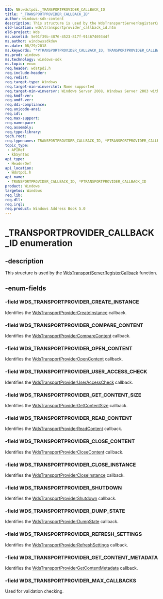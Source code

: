 ```yaml
---
UID: NE:wdstpdi._TRANSPORTPROVIDER_CALLBACK_ID
title: "_TRANSPORTPROVIDER_CALLBACK_ID"
author: windows-sdk-content
description: This structure is used by the WdsTransportServerRegisterCallback function.
old-location: wds\transportprovider_callback_id.htm
old-project: Wds
ms.assetid: 5e91f39b-4876-4523-817f-91467469344f
ms.author: windowssdkdev
ms.date: 08/29/2018
ms.keywords: "*PTRANSPORTPROVIDER_CALLBACK_ID, TRANSPORTPROVIDER_CALLBACK_ID, TRANSPORTPROVIDER_CALLBACK_ID enumeration [Windows Deployment Services], TRANSPORTPROVIDER_CALLBACK_ID,*PTRANSPORTPROVIDER_CALLBACK_ID, TRANSPORTPROVIDER_CALLBACK_ID,*PTRANSPORTPROVIDER_CALLBACK_ID enumeration [Windows Deployment Services], WDS_TRANSPORTPROVIDER_CLOSE_CONTENT, WDS_TRANSPORTPROVIDER_CLOSE_INSTANCE, WDS_TRANSPORTPROVIDER_COMPARE_CONTENT, WDS_TRANSPORTPROVIDER_CREATE_INSTANCE, WDS_TRANSPORTPROVIDER_DUMP_STATE, WDS_TRANSPORTPROVIDER_GET_CONTENT_METADATA, WDS_TRANSPORTPROVIDER_GET_CONTENT_SIZE, WDS_TRANSPORTPROVIDER_MAX_CALLBACKS, WDS_TRANSPORTPROVIDER_OPEN_CONTENT, WDS_TRANSPORTPROVIDER_READ_CONTENT, WDS_TRANSPORTPROVIDER_REFRESH_SETTINGS, WDS_TRANSPORTPROVIDER_SHUTDOWN, WDS_TRANSPORTPROVIDER_USER_ACCESS_CHECK, _TRANSPORTPROVIDER_CALLBACK_ID, wds.transportprovider_callback_id, wdstpdi/ WDS_TRANSPORTPROVIDER_GET_CONTENT_METADATA, wdstpdi/ WDS_TRANSPORTPROVIDER_MAX_CALLBACKS, wdstpdi/TRANSPORTPROVIDER_CALLBACK_ID, wdstpdi/WDS_TRANSPORTPROVIDER_CLOSE_CONTENT, wdstpdi/WDS_TRANSPORTPROVIDER_CLOSE_INSTANCE, wdstpdi/WDS_TRANSPORTPROVIDER_COMPARE_CONTENT, wdstpdi/WDS_TRANSPORTPROVIDER_CREATE_INSTANCE, wdstpdi/WDS_TRANSPORTPROVIDER_DUMP_STATE, wdstpdi/WDS_TRANSPORTPROVIDER_GET_CONTENT_SIZE, wdstpdi/WDS_TRANSPORTPROVIDER_OPEN_CONTENT, wdstpdi/WDS_TRANSPORTPROVIDER_READ_CONTENT, wdstpdi/WDS_TRANSPORTPROVIDER_REFRESH_SETTINGS, wdstpdi/WDS_TRANSPORTPROVIDER_SHUTDOWN, wdstpdi/WDS_TRANSPORTPROVIDER_USER_ACCESS_CHECK"
ms.prod: windows
ms.technology: windows-sdk
ms.topic: enum
req.header: wdstpdi.h
req.include-header: 
req.redist: 
req.target-type: Windows
req.target-min-winverclnt: None supported
req.target-min-winversvr: Windows Server 2008, Windows Server 2003 with SP2 [desktop apps only]
req.kmdf-ver: 
req.umdf-ver: 
req.ddi-compliance: 
req.unicode-ansi: 
req.idl: 
req.max-support: 
req.namespace: 
req.assembly: 
req.type-library: 
tech.root: 
req.typenames: TRANSPORTPROVIDER_CALLBACK_ID, *PTRANSPORTPROVIDER_CALLBACK_ID
topic_type:
 - APIRef
 - kbSyntax
api_type:
 - HeaderDef
api_location:
 - Wdstpdi.h
api_name:
 - TRANSPORTPROVIDER_CALLBACK_ID, *PTRANSPORTPROVIDER_CALLBACK_ID
product: Windows
targetos: Windows
req.lib: 
req.dll: 
req.irql: 
req.product: Windows Address Book 5.0
---
```


# _TRANSPORTPROVIDER_CALLBACK_ID enumeration


## -description


This structure is used by the <a href="https://msdn.microsoft.com/565ceb6c-0e44-4c71-8b67-092cd33d088e">WdsTransportServerRegisterCallback</a> function.


## -enum-fields




### -field WDS_TRANSPORTPROVIDER_CREATE_INSTANCE

Identifies the <a href="https://msdn.microsoft.com/534ba680-e5d7-47e7-83ad-2b621feab99f">WdsTransportProviderCreateInstance</a> callback.


### -field WDS_TRANSPORTPROVIDER_COMPARE_CONTENT

Identifies the <a href="https://msdn.microsoft.com/206b85e2-e139-4f62-9107-ed78893a7ad2">WdsTransportProviderCompareContent</a> callback.


### -field WDS_TRANSPORTPROVIDER_OPEN_CONTENT

Identifies the <a href="https://msdn.microsoft.com/95bea971-9c97-4d66-871d-5ef7407b9659">WdsTransportProviderOpenContent</a> callback.


### -field WDS_TRANSPORTPROVIDER_USER_ACCESS_CHECK

Identifies the <a href="https://msdn.microsoft.com/3ce381d3-d6f6-4f64-a825-116c3cff4747">WdsTransportProviderUserAccessCheck</a> callback.


### -field WDS_TRANSPORTPROVIDER_GET_CONTENT_SIZE

Identifies the <a href="https://msdn.microsoft.com/2ab55723-b55a-454e-92f8-164a07c86028">WdsTransportProviderGetContentSize</a> callback.


### -field WDS_TRANSPORTPROVIDER_READ_CONTENT

Identifies the <a href="https://msdn.microsoft.com/2b208871-a623-469b-a5dc-40d0c8009c02">WdsTransportProviderReadContent</a> callback.


### -field WDS_TRANSPORTPROVIDER_CLOSE_CONTENT

Identifies the <a href="https://msdn.microsoft.com/358fdf14-b57b-4c07-b0a5-d8f49aa96c21">WdsTransportProviderCloseContent</a> callback.


### -field WDS_TRANSPORTPROVIDER_CLOSE_INSTANCE

Identifies the <a href="https://msdn.microsoft.com/3eb0a931-ca5d-4db4-9c40-9c52f98be429">WdsTransportProviderCloseInstance</a> callback.


### -field WDS_TRANSPORTPROVIDER_SHUTDOWN

Identifies the <a href="https://msdn.microsoft.com/89f563e1-8dbd-4660-8cec-506f708ae310">WdsTransportProviderShutdown</a> callback.


### -field WDS_TRANSPORTPROVIDER_DUMP_STATE

Identifies the <a href="https://msdn.microsoft.com/e7a7d866-2954-46fb-8356-dbd7761efcf3">WdsTransportProviderDumpState</a> callback.


### -field WDS_TRANSPORTPROVIDER_REFRESH_SETTINGS

Identifies the <a href="https://msdn.microsoft.com/b5fc2340-6820-4b11-b96b-dcf3186f0786">WdsTransportProviderRefreshSettings</a> callback.


### -field WDS_TRANSPORTPROVIDER_GET_CONTENT_METADATA

Identifies the <a href="https://msdn.microsoft.com/ed243373-b5ff-418d-811c-544589ea11ac">WdsTransportProviderGetContentMetadata</a> callback.


### -field WDS_TRANSPORTPROVIDER_MAX_CALLBACKS

Used for validation checking.

